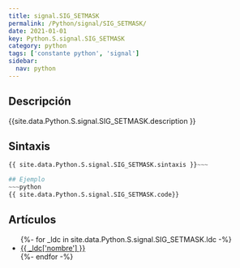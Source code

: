 ```yaml
---
title: signal.SIG_SETMASK
permalink: /Python/signal/SIG_SETMASK/
date: 2021-01-01
key: Python.S.signal.SIG_SETMASK
category: python
tags: ['constante python', 'signal']
sidebar: 
  nav: python
---
```


## Descripción
{{site.data.Python.S.signal.SIG_SETMASK.description }}

## Sintaxis
~~~python
{{ site.data.Python.S.signal.SIG_SETMASK.sintaxis }}~~~

## Ejemplo
~~~python
{{ site.data.Python.S.signal.SIG_SETMASK.code}}
~~~

## Artículos
<ul>
{%- for _ldc in site.data.Python.S.signal.SIG_SETMASK.ldc -%}
   <li>
       <a href="{{_ldc['url'] }}">{{ _ldc['nombre'] }}</a>
   </li>
{%- endfor -%}
</ul>
